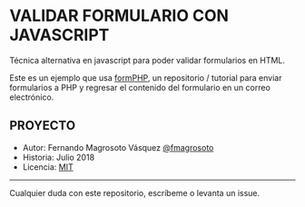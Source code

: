 # VALIDAR FORMULARIO CON JAVASCRIPT

Técnica alternativa en javascript para poder validar formularios en HTML.

Este es un ejemplo que usa [formPHP](https://github.com/fmagrosoto/formPHP), un
repositorio / tutorial para enviar formularios a PHP y regresar el contenido del
formulario en un correo electrónico.

## PROYECTO ##

* Autor: Fernando Magrosoto Vásquez [@fmagrosoto](https://twitter.com/fmagrosoto)
* Historia: Julio 2018
* Licencia: [MIT](LICENSE)

***

Cualquier duda con este repositorio, escríbeme o levanta un issue.
